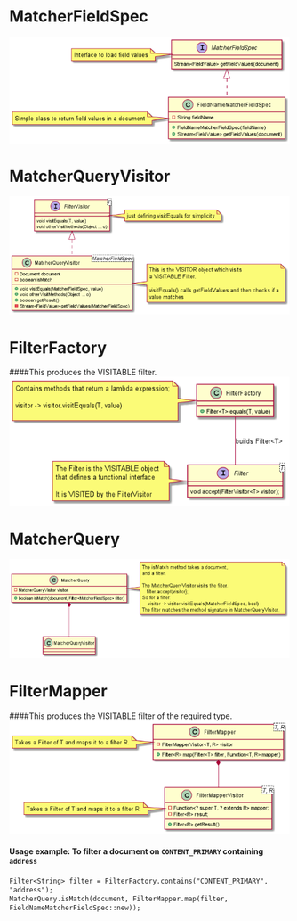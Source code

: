 # MatcherFieldSpec  
 ![MatcherFieldSpec](./MatcherFieldSpec.png)

# MatcherQueryVisitor  
 ![Visitor](./Visitor.png)

# FilterFactory  
####This produces the VISITABLE filter.  
 ![Filter](./Filter.png)

# MatcherQuery  
 ![Query](./Query.png)
 
# FilterMapper  
 ####This produces the VISITABLE filter of the required type.  
  ![FilterMapper](./FilterMapper.png)
  
####  Usage example:  To filter a document on `CONTENT_PRIMARY` containing `address` 
    Filter<String> filter = FilterFactory.contains("CONTENT_PRIMARY", "address");
    MatcherQuery.isMatch(document, FilterMapper.map(filter, FieldNameMatcherFieldSpec::new));

